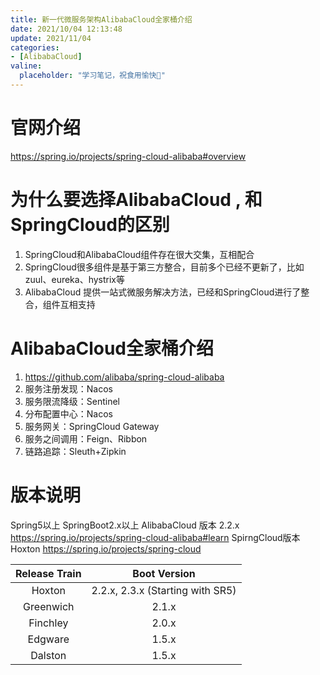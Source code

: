 ```yaml
---
title: 新一代微服务架构AlibabaCloud全家桶介绍
date: 2021/10/04 12:13:48
update: 2021/11/04
categories:
- [AlibabaCloud]
valine:
  placeholder: "学习笔记，祝食用愉快💪"
---
```


# 官网介绍
https://spring.io/projects/spring-cloud-alibaba#overview
 

# 为什么要选择AlibabaCloud , 和SpringCloud的区别
1. SpringCloud和AlibabaCloud组件存在很大交集，互相配合
2. SpringCloud很多组件是基于第三方整合，目前多个已经不更新了，比如zuul、eureka、hystrix等
3. AlibabaCloud 提供一站式微服务解决方法，已经和SpringCloud进行了整合，组件互相支持

# AlibabaCloud全家桶介绍
1. https://github.com/alibaba/spring-cloud-alibaba
2. 服务注册发现：Nacos
3. 服务限流降级：Sentinel
4. 分布配置中心：Nacos
5. 服务网关：SpringCloud Gateway
6. 服务之间调用：Feign、Ribbon
7. 链路追踪：Sleuth+Zipkin
 

# 版本说明
Spring5以上
SpringBoot2.x以上
AlibabaCloud 版本 2.2.x https://spring.io/projects/spring-cloud-alibaba#learn
SpirngCloud版本 Hoxton https://spring.io/projects/spring-cloud

|Release Train	|Boot Version |
|  :----:     | :----:  |
|Hoxton	|2.2.x, 2.3.x (Starting with SR5)|
|Greenwich|	2.1.x|
|Finchley|	2.0.x|
|Edgware|	1.5.x|
|Dalston|	1.5.x|